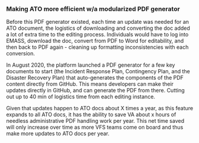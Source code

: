 ### Making ATO more efficient w/a modularized PDF generator
Before this PDF generator existed, each time an update was needed for an ATO document, the logistics of downloading and converting the doc added a lot of extra time to the editing process. Individuals would have to log into EMASS, download the doc, convert from PDF to Word for editability, and then back to PDF again - cleaning up formatting inconsistencies with each conversion.

In August 2020, the platform launched a PDF generator for a few key documents to start (the Incident Response Plan, Contingency Plan, and the Disaster Recovery Plan) that auto-generates the components of the PDF content directly from GitHub. This means developers can make their updates directly in GitHub, and can generate the PDF from there. Cutting out up to 40 min of logistics time from each editing instance.

Given that updates happen to ATO docs about X times a year, as this feature expands to all ATO docs, it has the ability to save VA about x hours of needless administrative PDF handling work per year. This net time saved will only increase over time as more VFS teams come on board and thus make more updates to ATO docs per year.
